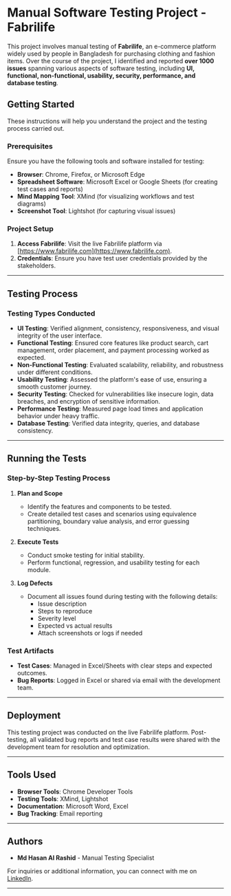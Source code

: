 

# Manual Software Testing Project - Fabrilife  

This project involves manual testing of **Fabrilife**, an e-commerce platform widely used by people in Bangladesh for purchasing clothing and fashion items. Over the course of the project, I identified and reported **over 1000 issues** spanning various aspects of software testing, including **UI, functional, non-functional, usability, security, performance, and database testing**.  

## Getting Started  

These instructions will help you understand the project and the testing process carried out.  

### Prerequisites  

Ensure you have the following tools and software installed for testing:  

- **Browser**: Chrome, Firefox, or Microsoft Edge  
- **Spreadsheet Software**: Microsoft Excel or Google Sheets (for creating test cases and reports)  
- **Mind Mapping Tool**: XMind (for visualizing workflows and test diagrams)  
- **Screenshot Tool**: Lightshot (for capturing visual issues)  

### Project Setup  

1. **Access Fabrilife**: Visit the live Fabrilife platform via [https://www.fabrilife.com](https://www.fabrilife.com).  
2. **Credentials**: Ensure you have test user credentials provided by the stakeholders.  

---

## Testing Process  

### Testing Types Conducted  

- **UI Testing**: Verified alignment, consistency, responsiveness, and visual integrity of the user interface.  
- **Functional Testing**: Ensured core features like product search, cart management, order placement, and payment processing worked as expected.  
- **Non-Functional Testing**: Evaluated scalability, reliability, and robustness under different conditions.  
- **Usability Testing**: Assessed the platform's ease of use, ensuring a smooth customer journey.  
- **Security Testing**: Checked for vulnerabilities like insecure login, data breaches, and encryption of sensitive information.  
- **Performance Testing**: Measured page load times and application behavior under heavy traffic.  
- **Database Testing**: Verified data integrity, queries, and database consistency.  

---

## Running the Tests  

### Step-by-Step Testing Process  

1. **Plan and Scope**  
   - Identify the features and components to be tested.  
   - Create detailed test cases and scenarios using equivalence partitioning, boundary value analysis, and error guessing techniques.  

2. **Execute Tests**  
   - Conduct smoke testing for initial stability.  
   - Perform functional, regression, and usability testing for each module.  

3. **Log Defects**  
   - Document all issues found during testing with the following details:  
     - Issue description  
     - Steps to reproduce  
     - Severity level  
     - Expected vs actual results  
     - Attach screenshots or logs if needed  

### Test Artifacts  

- **Test Cases**: Managed in Excel/Sheets with clear steps and expected outcomes.  
- **Bug Reports**: Logged in Excel or shared via email with the development team.  

---

## Deployment  

This testing project was conducted on the live Fabrilife platform. Post-testing, all validated bug reports and test case results were shared with the development team for resolution and optimization.  

---

## Tools Used  

- **Browser Tools**: Chrome Developer Tools  
- **Testing Tools**: XMind, Lightshot  
- **Documentation**: Microsoft Word, Excel  
- **Bug Tracking**: Email reporting  

---

## Authors  

- **Md Hasan Al Rashid** - Manual Testing Specialist  

For inquiries or additional information, you can connect with me on [LinkedIn](#).  

---

